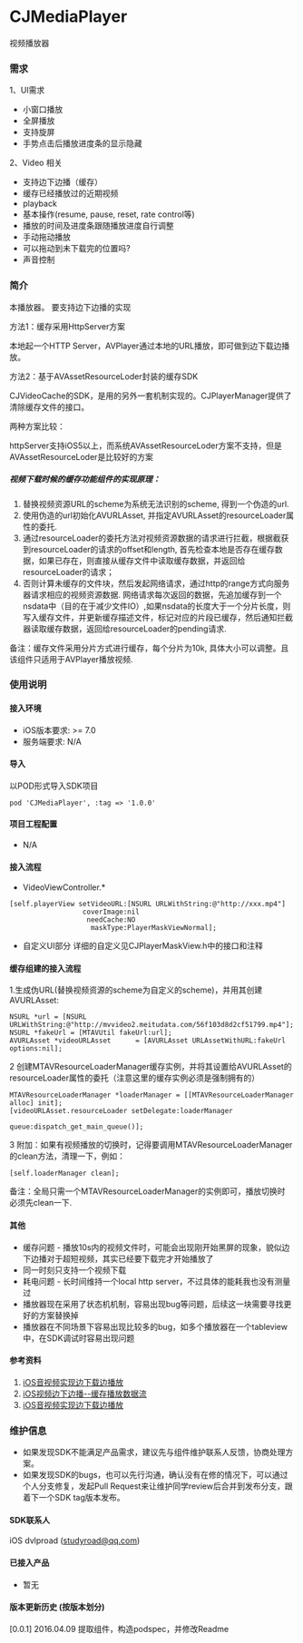 # CJMediaPlayer
视频播放器

### 需求
1、UI需求
* 小窗口播放
* 全屏播放
* 支持旋屏
* 手势点击后播放进度条的显示隐藏

2、Video 相关
* 支持边下边播（缓存）
* 缓存已经播放过的近期视频
* playback
* 基本操作(resume, pause, reset, rate control等)
* 播放的时间及进度条跟随播放进度自行调整
* 手动拖动播放
* 可以拖动到未下载完的位置吗?
* 声音控制

### 简介
本播放器。
要支持边下边播的实现

方法1：缓存采用HttpServer方案

本地起一个HTTP Server，AVPlayer通过本地的URL播放，即可做到边下载边播放。

方法2：基于AVAssetResourceLoder封装的缓存SDK

CJVideoCache的SDK，是用的另外一套机制实现的。CJPlayerManager提供了清除缓存文件的接口。

两种方案比较：

httpServer支持iOS5以上，而系统AVAssetResourceLoder方案不支持，但是AVAssetResourceLoder是比较好的方案

##### 视频下载时候的缓存功能组件的实现原理：
1. 替换视频资源URL的scheme为系统无法识别的scheme, 得到一个伪造的url.
2. 使用伪造的url初始化AVURLAsset, 并指定AVURLAsset的resourceLoader属性的委托.
3. 通过resourceLoader的委托方法对视频资源数据的请求进行拦截，根据截获到resourceLoader的请求的offset和length, 首先检查本地是否存在缓存数据，如果已存在，则直接从缓存文件中读取缓存数据，并返回给resourceLoader的请求；
4. 否则计算未缓存的文件块，然后发起网络请求，通过http的range方式向服务器请求相应的视频资源数据. 网络请求每次返回的数据，先追加缓存到一个nsdata中（目的在于减少文件IO）,如果nsdata的长度大于一个分片长度，则写入缓存文件，并更新缓存描述文件，标记对应的片段已缓存，然后通知拦截器读取缓存数据，返回给resourceLoader的pending请求. 

备注：缓存文件采用分片方式进行缓存，每个分片为10k, 具体大小可以调整。且该组件只适用于AVPlayer播放视频.


### 使用说明
#### 接入环境
* iOS版本要求: >= 7.0
* 服务端要求: N/A

#### 导入
以POD形式导入SDK项目

    pod 'CJMediaPlayer', :tag => '1.0.0'

#### 项目工程配置
* N/A

#### 接入流程

* VideoViewController.*

```
[self.playerView setVideoURL:[NSURL URLWithString:@"http://xxx.mp4"]
				  coverImage:nil
				   needCache:NO
					maskType:PlayerMaskViewNormal];
```

* 自定义UI部分
详细的自定义见CJPlayerMaskView.h中的接口和注释

#### 缓存组建的接入流程
1.生成伪URL(替换视频资源的scheme为自定义的scheme)，并用其创建AVURLAsset:

```
NSURL *url = [NSURL URLWithString:@"http://mvvideo2.meitudata.com/56f103d8d2cf51799.mp4"];
NSURL *fakeUrl = [MTAVUtil fakeUrl:url];
AVURLAsset *videoURLAsset      = [AVURLAsset URLAssetWithURL:fakeUrl options:nil];
```
2 创建MTAVResourceLoaderManager缓存实例，并将其设置给AVURLAsset的resourceLoader属性的委托（注意这里的缓存实例必须是强制拥有的）

```
MTAVResourceLoaderManager *loaderManager = [[MTAVResourceLoaderManager alloc] init];
[videoURLAsset.resourceLoader setDelegate:loaderManager 
										 queue:dispatch_get_main_queue()];
```


3 附加：如果有视频播放的切换时，记得要调用MTAVResourceLoaderManager的clean方法，清理一下，例如：
```
[self.loaderManager clean];
```

备注：全局只需一个MTAVResourceLoaderManager的实例即可，播放切换时 必须先clean一下.

#### 其他
* 缓存问题 - 播放10s内的视频文件时，可能会出现刚开始黑屏的现象，貌似边下边播对于超短视频，其实已经要下载完才开始播放了
* 同一时刻只支持一个视频下载
* 耗电问题 - 长时间维持一个local http server，不过具体的能耗我也没有测量过
* 播放器现在采用了状态机机制，容易出现bug等问题，后续这一块需要寻找更好的方案替换掉
* 播放器在不同场景下容易出现比较多的bug，如多个播放器在一个tableview中，在SDK调试时容易出现问题

#### 参考资料
1. [iOS音视频实现边下载边播放](http://sky-weihao.github.io/2015/10/06/Video-streaming-and-caching-in-iOS/) 
2. [iOS视频边下边播--缓存播放数据流](http://www.jianshu.com/p/990ee3db0563)
3. [iOS音视频实现边下载边播放](http://sky-weihao.github.io/2015/10/06/Video-streaming-and-caching-in-iOS/)

### 维护信息
* 如果发现SDK不能满足产品需求，建议先与组件维护联系人反馈，协商处理方案。
* 如果发现SDK的bugs，也可以先行沟通，确认没有在修的情况下，可以通过个人分支修复，发起Pull Request来让维护同学review后合并到发布分支，跟着下一个SDK tag版本发布。

#### SDK联系人
iOS	   dvlproad (studyroad@qq.com)

#### 已接入产品
* 暂无

#### 版本更新历史 (按版本划分)
[0.0.1] 2016.04.09 提取组件，构造podspec，并修改Readme

 
 
